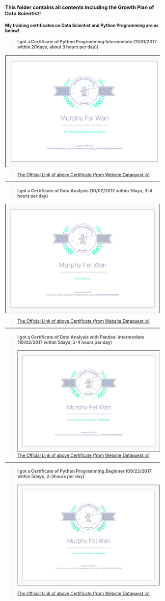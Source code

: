 ### This folder contains all contents including the Growth Plan of Data Scientist!

#### My training certificates on Data Scientist and Python Programming are as below!


>#### I got a Certificate of Python Programming:Intermediate (11/01/2017 within 20days, about 3 hours per day))
![11/01/2017 Certificate of Python Programming:Intermediate](https://github.com/MurphyWan/Data_Scientist/blob/master/images/python%20certrificate%20python%20middle%20level.png)
>[The Official Link of above Certificate (from Website:Dataquest.io)](https://www.dataquest.io/view_cert/QIOGOQ8XFK08K7VDZ8W1/)

---

>#### I got a Certificate of Data Analysis (10/02/2017 within 7days, 3-4 hours per day)
![10/02/2017 Certificate of Data Analysis](https://github.com/MurphyWan/Data_Scientist/blob/master/DataScientistCourse/Certificate/certificate_Data_analysis.jpg)
>[The Official Link of above Certificate (from Website:Dataquest.io)](https://www.dataquest.io/view_cert/S8K973WX1F0TB589NCKS/)


---

>#### I got a Certificate of Data Analysis with Pandas: Intermediate (10/02/2017 within 5days, 3-4 hours per day)
>![10/02/2017 Certificate of Data Analysis with Pandas: Intermediate](https://github.com/MurphyWan/Data_Scientist/blob/master/DataScientistCourse/Certificate/certificate_data-analyist_with_Python_middle-level.jpg)
>[The Official Link of above Certificate (from Website:Dataquest.io)](https://www.dataquest.io/view_cert/I5RSNPFRUAMJXEFWBPDL/)

---

>#### I got a Certificate of Python Programming:Beginner (09/22/2017 within 5days, 2-3hours per day)
>![09/22/2017 Certificate of Python Programming:Beginner!](https://github.com/MurphyWan/Data_Scientist/blob/master/DataScientistCourse/Certificate/certificate_Python_beginner.jpg)

>[The Official Link of above Certificate (from Website:Dataquest.io)](https://www.dataquest.io/view_cert/4D2N9Q2GG3S5X4VIVB8L/)
